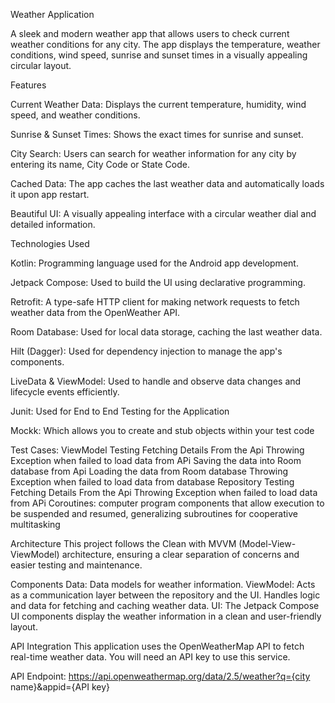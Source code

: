 Weather Application

A sleek and modern weather app that allows users to check current weather conditions for any city. The app displays the temperature, weather conditions, wind speed, sunrise and sunset times in a visually appealing circular layout.

Features

Current Weather Data: Displays the current temperature, humidity, wind speed, and weather conditions.

Sunrise & Sunset Times: Shows the exact times for sunrise and sunset.

City Search: Users can search for weather information for any city by entering its name, City Code or State Code.

Cached Data: The app caches the last weather data and automatically loads it upon app restart.

Beautiful UI: A visually appealing interface with a circular weather dial and detailed information.


Technologies Used

Kotlin: Programming language used for the Android app development.

Jetpack Compose: Used to build the UI using declarative programming.

Retrofit: A type-safe HTTP client for making network requests to fetch weather data from the OpenWeather API.

Room Database: Used for local data storage, caching the last weather data.

Hilt (Dagger): Used for dependency injection to manage the app's components.

LiveData & ViewModel: Used to handle and observe data changes and lifecycle events efficiently.

Junit: Used for End to End Testing for the Application

Mockk: Which allows you to create and stub objects within your test code

Test Cases:
    ViewModel Testing
        Fetching Details From the Api
        Throwing Exception when failed to load data from APi
        Saving the data into Room database from Api
        Loading the data from Room database
        Throwing Exception when failed to load data from database
    Repository Testing
        Fetching Details From the Api
        Throwing Exception when failed to load data from APi
Coroutines: computer program components that allow execution to be suspended and resumed, generalizing subroutines for cooperative multitasking


Architecture
This project follows the Clean with MVVM (Model-View-ViewModel) architecture, ensuring a clear separation of concerns and easier testing and maintenance.

Components
Data: Data models for weather information.
ViewModel: Acts as a communication layer between the repository and the UI. Handles logic and data for fetching and caching weather data.
UI: The Jetpack Compose UI components display the weather information in a clean and user-friendly layout.

API Integration
This application uses the OpenWeatherMap API to fetch real-time weather data. You will need an API key to use this service.

API Endpoint: https://api.openweathermap.org/data/2.5/weather?q={city name}&appid={API key}
